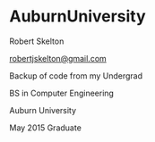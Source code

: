 # AuburnUniversity

Robert Skelton

robertjskelton@gmail.com

Backup of code from my Undergrad 

BS in Computer Engineering 

Auburn University

May 2015 Graduate
